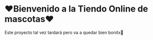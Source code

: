 <h1>❤Bienvenido a la Tiendo Online de mascotas❤</h1>

Este proyecto tal vez tardará pero va a quedar bien bonitx🐶

